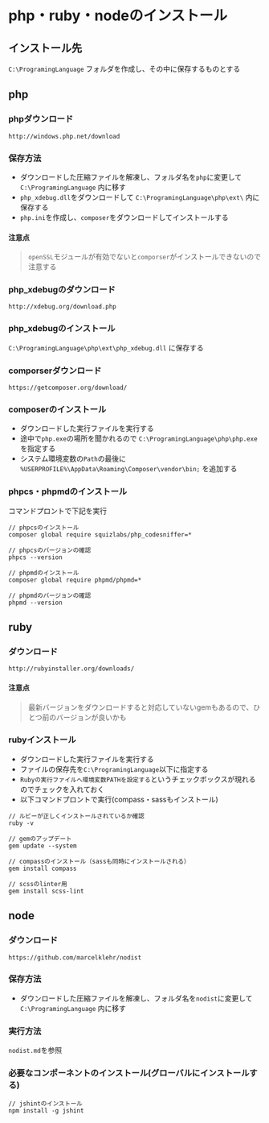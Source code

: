 # php・ruby・nodeのインストール
## インストール先
`C:\ProgramingLanguage` フォルダを作成し、その中に保存するものとする

## php
### phpダウンロード
`http://windows.php.net/download`

### 保存方法
 - ダウンロードした圧縮ファイルを解凍し、フォルダ名を`php`に変更して `C:\ProgramingLanguage` 内に移す
 - `php_xdebug.dll`をダウンロードして `C:\ProgramingLanguage\php\ext\` 内に保存する
 - `php.ini`を作成し、`composer`をダウンロードしてインストールする

#### 注意点
 > `openSSL`モジュールが有効でないと`comporser`がインストールできないので注意する

### php_xdebugのダウンロード
`http://xdebug.org/download.php`

### php_xdebugのインストール
`C:\ProgramingLanguage\php\ext\php_xdebug.dll` に保存する

### comporserダウンロード
`https://getcomposer.org/download/`

### composerのインストール
 - ダウンロードした実行ファイルを実行する
 - 途中で`php.exe`の場所を聞かれるので `C:\ProgramingLanguage\php\php.exe` を指定する
 - システム環境変数の`Path`の最後に `%USERPROFILE%\AppData\Roaming\Composer\vendor\bin;` を追加する

### phpcs・phpmdのインストール

コマンドプロントで下記を実行

```text
// phpcsのインストール
composer global require squizlabs/php_codesniffer=*

// phpcsのバージョンの確認
phpcs --version

// phpmdのインストール
composer global require phpmd/phpmd=*

// phpmdのバージョンの確認
phpmd --version
```


## ruby
### ダウンロード
`http://rubyinstaller.org/downloads/`

#### 注意点
 > 最新バージョンをダウンロードすると対応していないgemもあるので、ひとつ前のバージョンが良いかも


### rubyインストール
 - ダウンロードした実行ファイルを実行する
 - ファイルの保存先を`C:\ProgramingLanguage`以下に指定する
 - `Rubyの実行ファイルへ環境変数PATHを設定する`というチェックボックスが現れるのでチェックを入れておく
 - 以下コマンドプロントで実行(compass・sassもインストール)

```text
// ルビーが正しくインストールされているか確認
ruby -v

// gemのアップデート
gem update --system

// compassのインストール（sassも同時にインストールされる）
gem install compass

// scssのlinter用
gem install scss-lint

```

## node
### ダウンロード
`https://github.com/marcelklehr/nodist`

### 保存方法
 - ダウンロードした圧縮ファイルを解凍し、フォルダ名を`nodist`に変更して `C:\ProgramingLanguage` 内に移す

### 実行方法
`nodist.md`を参照

### 必要なコンポーネントのインストール(グローバルにインストールする)

```text
// jshintのインストール
npm install -g jshint
```

